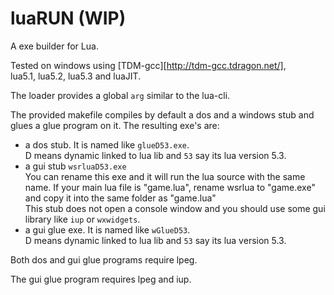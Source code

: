 # luaRUN (WIP)

A exe builder for Lua.

Tested on windows using [TDM-gcc][http://tdm-gcc.tdragon.net/],  
lua5.1, lua5.2, lua5.3 and luaJIT.

The loader provides a global `arg` similar to the lua-cli.

The provided makefile compiles by default a dos and a windows stub and glues 
a glue program on it. The resulting exe's are:

* a dos stub. It is named like `glueD53.exe`.  
  D means dynamic linked to lua lib and `53` say its lua version 5.3.
* a gui stub `wsrluaD53.exe`  
  You can rename this exe and it will run the lua source with the same name. If your main lua file is "game.lua", rename wsrlua to "game.exe" and copy it into the same folder as "game.lua"  
  This stub does not open a console window and you should use some gui library like `iup` or `wxwidgets`.
* a gui glue exe. It is named like `wGlueD53`.  
  D means dynamic linked to lua lib and `53` say its lua version 5.3.
  
Both dos and gui glue programs require lpeg.

The gui glue program requires lpeg and iup.